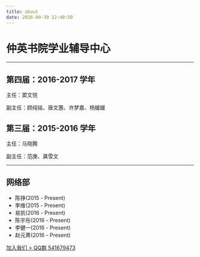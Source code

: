 ```yaml
---
title: about
date: 2016-09-30 12:40:50
---
```


# 仲英书院学业辅导中心

***
## 第四届：2016-2017 学年
主任：窦文悦

副主任：顾纯铭、唐文蕙、许梦嘉、杨媛媛

## 第三届：2015-2016 学年

主任：马晓腾

副主任：范庚、龚雪文

***

## 网络部

+ 陈铮(2015 - Present)
+ 李维(2015 - Present)
+ 易凯(2016 - Present)
+ 陈宇彤(2016 - Present)
+ 李健一(2016 - Present)
+ 赵元菁(2016 - Present)

[加入我们 > QQ群 541679473](http://jq.qq.com/?_wv=1027&k=2AHczfe)
